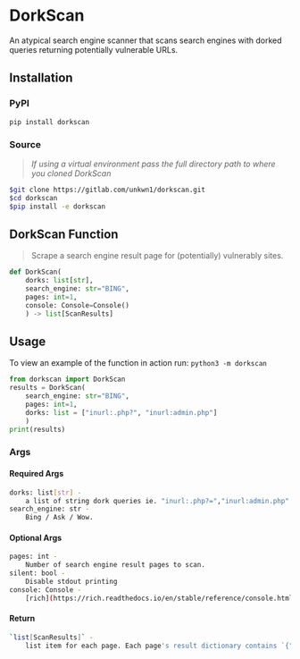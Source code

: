 # DorkScan

An atypical search engine scanner that scans search engines with dorked queries returning potentially vulnerable URLs.

## Installation

### PyPI

`pip install dorkscan`

### Source

> *If using a virtual environment pass the full directory path to where you cloned DorkScan*

```sh
$git clone https://gitlab.com/unkwn1/dorkscan.git
$cd dorkscan
$pip install -e dorkscan
```


## DorkScan Function

> Scrape a search engine result page for (potentially) vulnerably sites.

```python
def DorkScan(
    dorks: list[str],
    search_engine: str="BING",
    pages: int=1,
    console: Console=Console()
    ) -> list[ScanResults]
```

## Usage

To view an example of the function in action run:
 `python3 -m dorkscan`

```python
from dorkscan import DorkScan
results = DorkScan(
    search_engine: str="BING",
    pages: int=1,
    dorks: list = ["inurl:.php?", "inurl:admin.php"]
    )
print(results)
```

### Args

#### Required Args

```sh
dorks: list[str] -
    a list of string dork queries ie. "inurl:.php?=","inurl:admin.php"
search_engine: str -
    Bing / Ask / Wow.
```

#### Optional Args

```sh
pages: int -
    Number of search engine result pages to scan.
silent: bool -
    Disable stdout printing
console: Console -
    [rich](https://rich.readthedocs.io/en/stable/reference/console.html) console object for printing.
```

#### Return

```sh
`list[ScanResults]` -
    list item for each page. Each page's result dictionary contains `{"dork": str, "links": list}`
```

